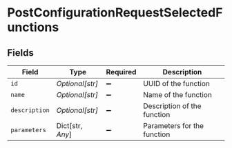 # PostConfigurationRequestSelectedFunctions


## Fields

| Field                       | Type                        | Required                    | Description                 |
| --------------------------- | --------------------------- | --------------------------- | --------------------------- |
| `id`                        | *Optional[str]*             | :heavy_minus_sign:          | UUID of the function        |
| `name`                      | *Optional[str]*             | :heavy_minus_sign:          | Name of the function        |
| `description`               | *Optional[str]*             | :heavy_minus_sign:          | Description of the function |
| `parameters`                | Dict[str, *Any*]            | :heavy_minus_sign:          | Parameters for the function |